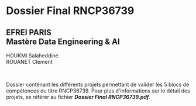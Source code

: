 # Dossier Final RNCP36739

## EFREI PARIS <br> Mastère Data Engineering & AI 

HOUKMI Salaheddine  
ROUANET Clément  

<br>

Dossier contenant les différents projets permettant de valider les 5 blocs de compétences du titre RNCP36739. Pour plus d'informations sur le détail des projets, se référer au fichier ***Dossier Final RNCP36739.pdf***.
